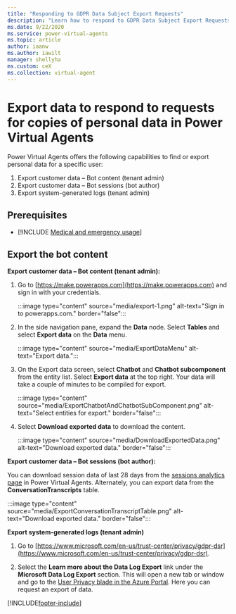 ```yaml
---
title: "Responding to GDPR Data Subject Export Requests"
description: "Learn how to respond​ to GDPR Data Subject Export Requests for Power Virtual Agents."
ms.date: 9/22/2020
ms.service: power-virtual-agents
ms.topic: article
author: iaanw
ms.author: iawilt
manager: shellyha
ms.custom: ceX
ms.collection: virtual-agent
---
```


# Export data to respond to requests for copies of personal data in Power Virtual Agents




Power Virtual Agents offers the following capabilities to find or export personal data for a specific user:

1. Export customer data – Bot content (tenant admin)
2. Export customer data – Bot sessions (bot author)
3. Export system-generated logs (tenant admin) 


## Prerequisites

- [!INCLUDE [Medical and emergency usage](includes/pva-usage-limitations.md)]



## Export the bot content

**Export customer data – Bot content (tenant admin):**
1. Go to [https://make.powerapps.com](https://make.powerapps.com) and sign in with your credentials.

   :::image type="content" source="media/export-1.png" alt-text="Sign in to powerapps.com." border="false":::

2. In the side navigation pane, expand the **Data** node. Select **Tables** and select **Export data** on the **Data** menu.

   :::image type="content" source="media/ExportDataMenu" alt-text="Export data.":::

3. On the Export data screen, select **Chatbot** and **Chatbot subcomponent** from the entity list. Select **Export data** at the top right. Your data will take a couple of minutes to be compiled for export.

   :::image type="content" source="media/ExportChatbotAndChatbotSubComponent.png" alt-text="Select entities for export." border="false":::

5. Select **Download exported data** to download the content.

   :::image type="content" source="media/DownloadExportedData.png" alt-text="Download exported data." border="false":::


**Export customer data – Bot sessions (bot author):**
 
You can download session data of last 28 days from the [sessions analytics page](analytics-sessions.md) in Power Virtual Agents. Alternately, you can export data from the **ConversationTranscripts** table.

:::image type="content" source="media/ExportConversationTranscriptTable.png" alt-text="Download exported data." border="false":::

**Export system-generated logs (tenant admin)**


1. Go to [https://www.microsoft.com/en-us/trust-center/privacy/gdpr-dsr](https://www.microsoft.com/en-us/trust-center/privacy/gdpr-dsr).

2. Select the **Learn more about the Data Log Export** link under the **Microsoft Data Log Export** section. This will open a new tab or window and go to the [User Privacy blade in the Azure Portal](https://portal.azure.com/#blade/Microsoft_Azure_Policy/UserPrivacyMenuBlade/Overview). Here you can request an export of data.



[!INCLUDE[footer-include](includes/footer-banner.md)]
